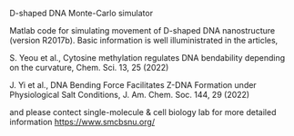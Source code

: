D-shaped DNA Monte-Carlo simulator

Matlab code for simulating movement of D-shaped DNA nanostructure (version R2017b).
Basic information is well illuministrated in the articles,

S. Yeou et al., Cytosine methylation regulates DNA bendability depending on the curvature, Chem. Sci. 13, 25 (2022)

J. Yi et al., DNA Bending Force Facilitates Z-DNA Formation under Physiological Salt Conditions, J. Am. Chem. Soc. 144, 29 (2022)

and please contect single-molecule & cell biology lab for more detailed information https://www.smcbsnu.org/
